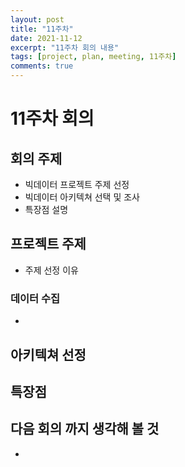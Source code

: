 ```yaml
---
layout: post
title: "11주차"
date: 2021-11-12
excerpt: "11주차 회의 내용"
tags: [project, plan, meeting, 11주차]
comments: true
---
```


# 11주차 회의

## 회의 주제
* 빅데이터 프로젝트 주제 선정
* 빅데이터 아키텍쳐 선택 및 조사
* 특장점 설명


## 프로젝트 주제
* 주제 선정 이유

### 데이터 수집
* 

## 아키텍쳐 선정

## 특장점

## 다음 회의 까지 생각해 볼 것
* 

